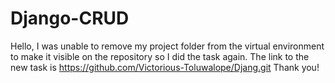 # Django-CRUD
Hello, I was unable to remove my project folder from the virtual environment to make it visible on the repository so I did the task again. The link to the new task is https://github.com/Victorious-Toluwalope/Djang.git
Thank you!
